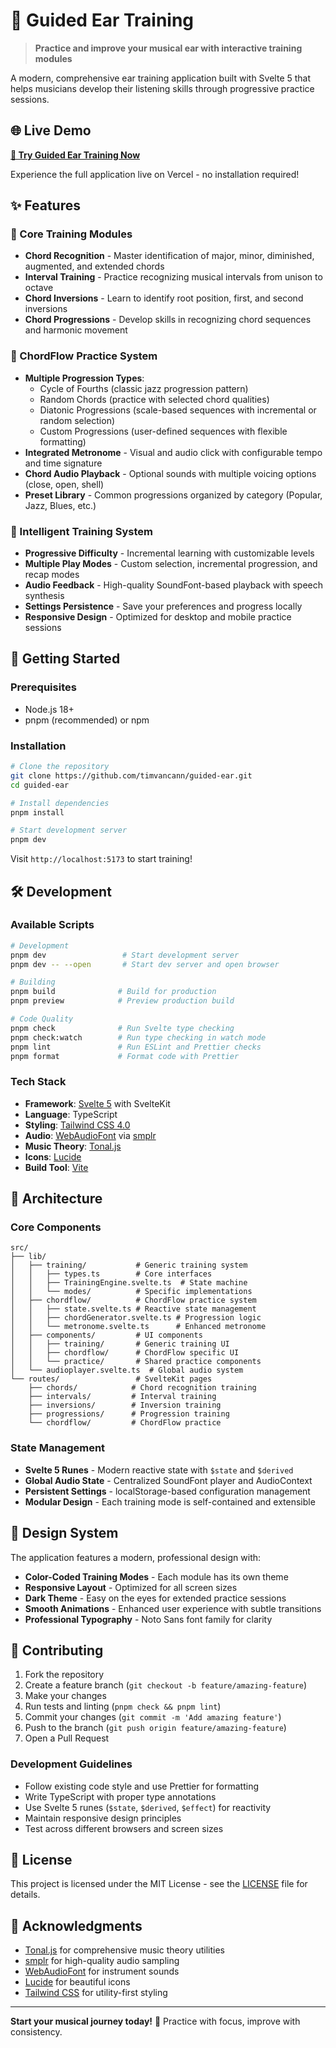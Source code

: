 # 🎵 Guided Ear Training

> **Practice and improve your musical ear with interactive training modules**

A modern, comprehensive ear training application built with Svelte 5 that helps musicians develop their listening skills through progressive practice sessions.

## 🌐 Live Demo

**[🚀 Try Guided Ear Training Now](https://guided-ear.vercel.app/)**

Experience the full application live on Vercel - no installation required!

## ✨ Features

### 🎼 Core Training Modules
- **Chord Recognition** - Master identification of major, minor, diminished, augmented, and extended chords
- **Interval Training** - Practice recognizing musical intervals from unison to octave
- **Chord Inversions** - Learn to identify root position, first, and second inversions
- **Chord Progressions** - Develop skills in recognizing chord sequences and harmonic movement

### 🎹 ChordFlow Practice System
- **Multiple Progression Types**:
  - Cycle of Fourths (classic jazz progression pattern)
  - Random Chords (practice with selected chord qualities)
  - Diatonic Progressions (scale-based sequences with incremental or random selection)
  - Custom Progressions (user-defined sequences with flexible formatting)
- **Integrated Metronome** - Visual and audio click with configurable tempo and time signature
- **Chord Audio Playback** - Optional sounds with multiple voicing options (close, open, shell)
- **Preset Library** - Common progressions organized by category (Popular, Jazz, Blues, etc.)

### 🧠 Intelligent Training System
- **Progressive Difficulty** - Incremental learning with customizable levels
- **Multiple Play Modes** - Custom selection, incremental progression, and recap modes
- **Audio Feedback** - High-quality SoundFont-based playback with speech synthesis
- **Settings Persistence** - Save your preferences and progress locally
- **Responsive Design** - Optimized for desktop and mobile practice sessions

## 🚀 Getting Started

### Prerequisites
- Node.js 18+ 
- pnpm (recommended) or npm

### Installation

```bash
# Clone the repository
git clone https://github.com/timvancann/guided-ear.git
cd guided-ear

# Install dependencies
pnpm install

# Start development server
pnpm dev
```

Visit `http://localhost:5173` to start training!

## 🛠️ Development

### Available Scripts

```bash
# Development
pnpm dev                 # Start development server
pnpm dev -- --open       # Start dev server and open browser

# Building
pnpm build              # Build for production
pnpm preview            # Preview production build

# Code Quality
pnpm check              # Run Svelte type checking
pnpm check:watch        # Run type checking in watch mode
pnpm lint               # Run ESLint and Prettier checks
pnpm format             # Format code with Prettier
```

### Tech Stack

- **Framework**: [Svelte 5](https://svelte.dev/) with SvelteKit
- **Language**: TypeScript
- **Styling**: [Tailwind CSS 4.0](https://tailwindcss.com/)
- **Audio**: [WebAudioFont](https://surikov.github.io/webaudiofont/) via [smplr](https://github.com/danigb/smplr)
- **Music Theory**: [Tonal.js](https://github.com/tonaljs/tonal)
- **Icons**: [Lucide](https://lucide.dev/)
- **Build Tool**: [Vite](https://vitejs.dev/)

## 🎯 Architecture

### Core Components

```
src/
├── lib/
│   ├── training/           # Generic training system
│   │   ├── types.ts        # Core interfaces
│   │   ├── TrainingEngine.svelte.ts  # State machine
│   │   └── modes/          # Specific implementations
│   ├── chordflow/          # ChordFlow practice system
│   │   ├── state.svelte.ts # Reactive state management
│   │   ├── chordGenerator.svelte.ts # Progression logic
│   │   └── metronome.svelte.ts      # Enhanced metronome
│   ├── components/         # UI components
│   │   ├── training/       # Generic training UI
│   │   ├── chordflow/      # ChordFlow specific UI
│   │   └── practice/       # Shared practice components
│   └── audioplayer.svelte.ts  # Global audio system
└── routes/                 # SvelteKit pages
    ├── chords/            # Chord recognition training
    ├── intervals/         # Interval training
    ├── inversions/        # Inversion training
    ├── progressions/      # Progression training
    └── chordflow/         # ChordFlow practice
```

### State Management
- **Svelte 5 Runes** - Modern reactive state with `$state` and `$derived`
- **Global Audio State** - Centralized SoundFont player and AudioContext
- **Persistent Settings** - localStorage-based configuration management
- **Modular Design** - Each training mode is self-contained and extensible

## 🎨 Design System

The application features a modern, professional design with:

- **Color-Coded Training Modes** - Each module has its own theme
- **Responsive Layout** - Optimized for all screen sizes  
- **Dark Theme** - Easy on the eyes for extended practice sessions
- **Smooth Animations** - Enhanced user experience with subtle transitions
- **Professional Typography** - Noto Sans font family for clarity

## 🤝 Contributing

1. Fork the repository
2. Create a feature branch (`git checkout -b feature/amazing-feature`)
3. Make your changes
4. Run tests and linting (`pnpm check && pnpm lint`)
5. Commit your changes (`git commit -m 'Add amazing feature'`)
6. Push to the branch (`git push origin feature/amazing-feature`)
7. Open a Pull Request

### Development Guidelines

- Follow existing code style and use Prettier for formatting
- Write TypeScript with proper type annotations
- Use Svelte 5 runes (`$state`, `$derived`, `$effect`) for reactivity
- Maintain responsive design principles
- Test across different browsers and screen sizes

## 📝 License

This project is licensed under the MIT License - see the [LICENSE](LICENSE) file for details.

## 🙏 Acknowledgments

- [Tonal.js](https://github.com/tonaljs/tonal) for comprehensive music theory utilities
- [smplr](https://github.com/danigb/smplr) for high-quality audio sampling
- [WebAudioFont](https://surikov.github.io/webaudiofont/) for instrument sounds
- [Lucide](https://lucide.dev/) for beautiful icons
- [Tailwind CSS](https://tailwindcss.com/) for utility-first styling

---

**Start your musical journey today!** 🎵 Practice with focus, improve with consistency.